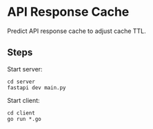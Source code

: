 # API Response Cache

Predict API response cache to adjust cache TTL.

## Steps

Start server:

```
cd server
fastapi dev main.py
```

Start client:

```
cd client
go run *.go
```

